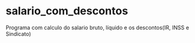 # salario_com_descontos
Programa com calculo do salario bruto, líquido e os descontos(IR, INSS e Sindicato)

